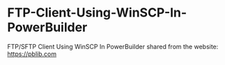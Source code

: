 # FTP-Client-Using-WinSCP-In-PowerBuilder
FTP/SFTP Client Using WinSCP In PowerBuilder
shared from the website: https://pblib.com

